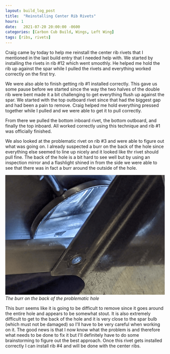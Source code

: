 ```yaml
---
layout: build_log_post
title:  "Reinstalling Center Rib Rivets"
hours: 1
date:   2021-07-20 20:00:00 -0600
categories: [Carbon Cub Build, Wings, Left Wing]
tags: [ribs, rivets]
---
```


Craig came by today to help me reinstall the center rib rivets that I mentioned in the last build entry that I needed help with. We started by installing the rivets in rib #12 which went smoothly. He helped me hold the rib up against the spar while I pulled the rivets and everything worked correctly on the first try.

We were also able to finish getting rib #1 installed correctly. This gave us some pause before we started since the way the two halves of the double rib were bent made it a bit challenging to get everything flush up against the spar. We started with the top outboard rivet since that had the biggest gap and had been a pain to remove. Craig helped me hold everything pressed together while I pulled and we were able to get it to pull correctly.

From there we pulled the bottom inboard rivet, the bottom outboard, and finally the top inboard. All worked correctly using this technique and rib #1 was officially finished.

We also looked at the problematic rivet on rib #3 and were able to figure out what was going on. I already suspected a burr on the back of the hole since everything else seemed to line up nicely and it looked like thr rivet should pull fine. The back of the hole is a bit hard to see well but by using an inspection mirror and a flashlight shined in from the side we were able to see that there was in fact a burr around the outside of the hole.

![Desktop View](/assets/img/posts/2021/2021-07-20-reinstalling-center-rib-rivets/burr_on_back_of_hole.png)
_The burr on the back of the problematic hole_

This burr seems like it is going to be difficult to remove since it goes around the entire hole and appears to be somewhat stout. It is also extremely difficult to get to the back of the hole and it is very close to the spar bulb (which must not be damaged) so I'll have to be very careful when working on it. The good news is that I now know what the problem is and therefore what needs to be done to fix it but I'll definitely have to do some brainstorming to figure out the best approach. Once this rivet gets installed correctly I can install rib #4 and will be done with the center ribs.